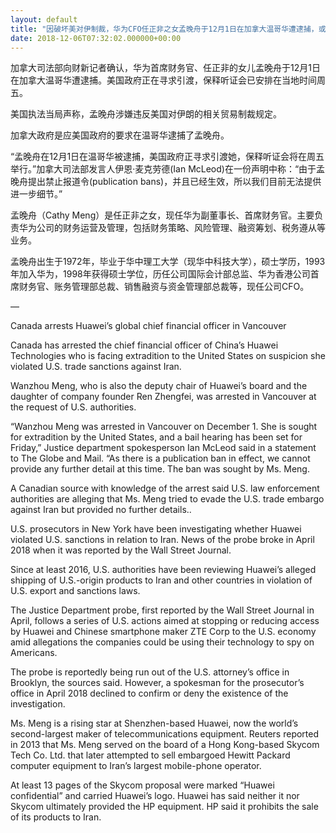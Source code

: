 ```yaml
---
layout: default
title: "因破坏美对伊制裁，华为CFO任正非之女孟晚舟于12月1日在加拿大温哥华遭逮捕，或引渡美国"
date: 2018-12-06T07:32:02.000000+00:00
---
```


加拿大司法部向财新记者确认，华为首席财务官、任正非的女儿孟晚舟于12月1日在加拿大温哥华遭逮捕。美国政府正在寻求引渡，保释听证会已安排在当地时间周五。

美国执法当局声称，孟晚舟涉嫌违反美国对伊朗的相关贸易制裁规定。

加拿大政府是应美国政府的要求在温哥华逮捕了孟晚舟。

“孟晚舟在12月1日在温哥华被逮捕，美国政府正寻求引渡她，保释听证会将在周五举行。”加拿大司法部发言人伊恩·麦克劳德(Ian McLeod)在一份声明中称：“由于孟晚舟提出禁止报道令(publication bans)，并且已经生效，所以我们目前无法提供进一步细节。”

孟晚舟（Cathy Meng）是任正非之女，现任华为副董事长、首席财务官。主要负责华为公司的财务运营及管理，包括财务策略、风险管理、融资筹划、税务遵从等业务。

孟晚舟出生于1972年，毕业于华中理工大学（现华中科技大学），硕士学历，1993年加入华为，1998年获得硕士学位，历任公司国际会计部总监、华为香港公司首席财务官、账务管理部总裁、销售融资与资金管理部总裁等，现任公司CFO。

—

Canada arrests Huawei’s global chief financial officer in Vancouver

Canada has arrested the chief financial officer of China’s Huawei Technologies who is facing extradition to the United States on suspicion she violated U.S. trade sanctions against Iran.

Wanzhou Meng, who is also the deputy chair of Huawei’s board and the daughter of company founder Ren Zhengfei, was arrested in Vancouver at the request of U.S. authorities.

“Wanzhou Meng was arrested in Vancouver on December 1. She is sought for extradition by the United States, and a bail hearing has been set for Friday,” Justice department spokesperson Ian McLeod said in a statement to The Globe and Mail. “As there is a publication ban in effect, we cannot provide any further detail at this time. The ban was sought by Ms. Meng.

A Canadian source with knowledge of the arrest said U.S. law enforcement authorities are alleging that Ms. Meng tried to evade the U.S. trade embargo against Iran but provided no further details..

U.S. prosecutors in New York have been investigating whether Huawei violated U.S. sanctions in relation to Iran. News of the probe broke in April 2018 when it was reported by the Wall Street Journal.

Since at least 2016, U.S. authorities have been reviewing Huawei’s alleged shipping of U.S.-origin products to Iran and other countries in violation of U.S. export and sanctions laws.

The Justice Department probe, first reported by the Wall Street Journal in April, follows a series of U.S. actions aimed at stopping or reducing access by Huawei and Chinese smartphone maker ZTE Corp to the U.S. economy amid allegations the companies could be using their technology to spy on Americans.

The probe is reportedly being run out of the U.S. attorney’s office in Brooklyn, the sources said. However, a spokesman for the prosecutor’s office in April 2018 declined to confirm or deny the existence of the investigation.

Ms. Meng is a rising star at Shenzhen-based Huawei, now the world’s second-largest maker of telecommunications equipment. Reuters reported in 2013 that Ms. Meng served on the board of a Hong Kong-based Skycom Tech Co. Ltd. that later attempted to sell embargoed Hewitt Packard computer equipment to Iran’s largest mobile-phone operator.

At least 13 pages of the Skycom proposal were marked “Huawei confidential” and carried Huawei’s logo. Huawei has said neither it nor Skycom ultimately provided the HP equipment. HP said it prohibits the sale of its products to Iran.

